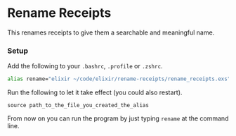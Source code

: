 # Rename Receipts

This renames receipts to give them a searchable and meaningful name.

### Setup

Add the following to your `.bashrc`, `.profile` or `.zshrc`.

```bash
alias rename="elixir ~/code/elixir/rename-receipts/rename_receipts.exs"
```
Run the following to let it take effect (you could also restart).

```
source path_to_the_file_you_created_the_alias
```

From now on you can run the program by just typing `rename` at the command line.

